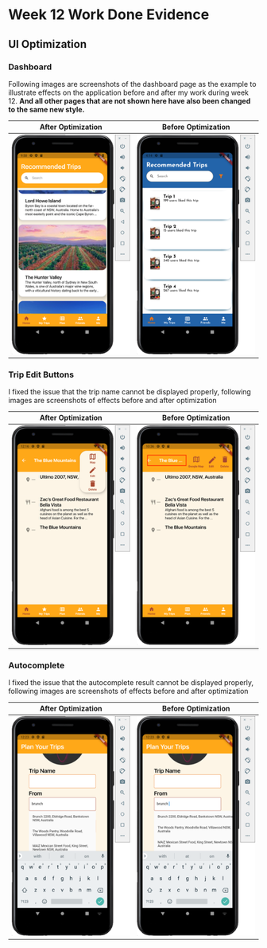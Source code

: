 # **Week 12 Work Done Evidence**

## UI Optimization

### Dashboard

Following images are screenshots of the dashboard page as the example to illustrate effects on the application before and after my work during week 12. **And all other pages that are not shown here have also been changed to the same new style.**

| After Optimization                                           | Before Optimization                                          |
| ------------------------------------------------------------ | ------------------------------------------------------------ |
| ![new_dashboard](https://github.com/RachelYang1999/SOFT3888-Evidence/blob/main/Week12/img/new_dashboard.png) | ![new_dashboard](https://github.com/RachelYang1999/SOFT3888-Evidence/blob/main/Week11/img/new_dashboard.png) |

### Trip Edit Buttons

I fixed the issue that the trip name cannot be displayed properly, following images are screenshots of effects before and after optimization

| After Optimization                                           | Before Optimization                                          |
| ------------------------------------------------------------ | ------------------------------------------------------------ |
| ![new_trip](https://github.com/RachelYang1999/SOFT3888-Evidence/blob/main/Week12/img/new_trip.png) | ![old_edit_trip](https://github.com/RachelYang1999/SOFT3888-Evidence/blob/main/Week12/img/old_edit_trip.png) |

### Autocomplete

I fixed the issue that the autocomplete result cannot be displayed properly, following images are screenshots of effects before and after optimization

| After Optimization                                           | Before Optimization                                          |
| ------------------------------------------------------------ | ------------------------------------------------------------ |
| ![new_auto](https://github.com/RachelYang1999/SOFT3888-Evidence/blob/main/Week12/img/new_auto.png) | ![old_auto](https://github.com/RachelYang1999/SOFT3888-Evidence/blob/main/Week12/img/old_auto.png) |
